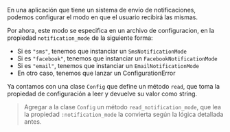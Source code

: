 En una aplicación que tiene un sistema de envío de notificaciones, podemos configurar el modo en que el usuario recibirá las mismas.

Por ahora, este modo se especifica en un archivo de configuracion, en la propiedad `notification_mode` de la siguiente forma:

* Si es `"sms"`, tenemos que instanciar un `SmsNotificationMode`
* Si es `"facebook"`, tenemos que instanciar un `FacebookNotificationMode`
* Si es `"email"`, tenemos que instanciar un `EmailNotificationMode`
* En otro caso, tenemos que lanzar un ConfigurationError

Ya contamos con una clase `Config` que define un método `read`, que toma la propiedad de configuración a leer y devuelve su valor como string.

> Agregar a la clase `Config` un método `read_notification_mode`, que lea la propiedad `:notification_mode` la convierta según la lógica detallada antes.

